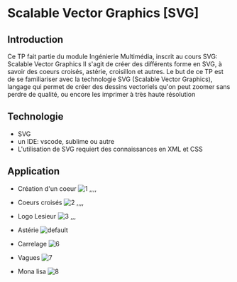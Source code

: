 # Scalable Vector Graphics [SVG]

## Introduction
Ce TP fait partie du module Ingénierie Multimédia, inscrit au cours SVG: Scalable Vector Graphics 
Il s'agit de créer des différents forme en SVG, à savoir des coeurs croisés, astérie, croisillon et autres.
Le but de ce TP est de se familiariser avec la technologie SVG (Scalable Vector Graphics), langage qui permet de créer des dessins vectoriels qu'on peut zoomer sans perdre de qualité, ou encore les imprimer à très haute résolution

## Technologie
* SVG
* un IDE: vscode, sublime ou autre
* L'utilisation de SVG requiert des connaissances en XML et CSS

## Application

* Création d'un coeur
![1](https://user-images.githubusercontent.com/36522492/53839176-21220500-3f97-11e9-9f1b-4567e2b3aee3.PNG)
,,,,

* Coeurs croisés
![2](https://user-images.githubusercontent.com/36522492/53839178-22533200-3f97-11e9-88ba-af9d0375237c.PNG)
,,,,

*  Logo Lesieur
![3](https://user-images.githubusercontent.com/36522492/53839181-23845f00-3f97-11e9-8832-8040496a7ab8.PNG)
,,,

* Astérie
![default](https://user-images.githubusercontent.com/36522492/53839191-27b07c80-3f97-11e9-8a26-e07e25670ae8.PNG)

* Carrelage
![6](https://user-images.githubusercontent.com/36522492/53839196-297a4000-3f97-11e9-8bc4-3f1692397390.PNG)

* Vagues
![7](https://user-images.githubusercontent.com/36522492/53839201-2bdc9a00-3f97-11e9-889c-055a634c4d29.PNG)

* Mona lisa
![8](https://user-images.githubusercontent.com/36522492/53839204-30a14e00-3f97-11e9-9f89-d41099eb6ab3.PNG)

